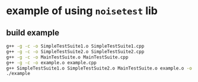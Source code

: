 # example of using `noisetest` lib

## build example
```bash
g++ -g -c -o SimpleTestSuite1.o SimpleTestSuite1.cpp
g++ -g -c -o SimpleTestSuite2.o SimpleTestSuite2.cpp
g++ -g -c -o MainTestSuite.o MainTestSuite.cpp
g++ -g -c -o example.o example.cpp
g++ SimpleTestSuite1.o SimpleTestSuite2.o MainTestSuite.o example.o -o example -lnoisetest
./example
```
